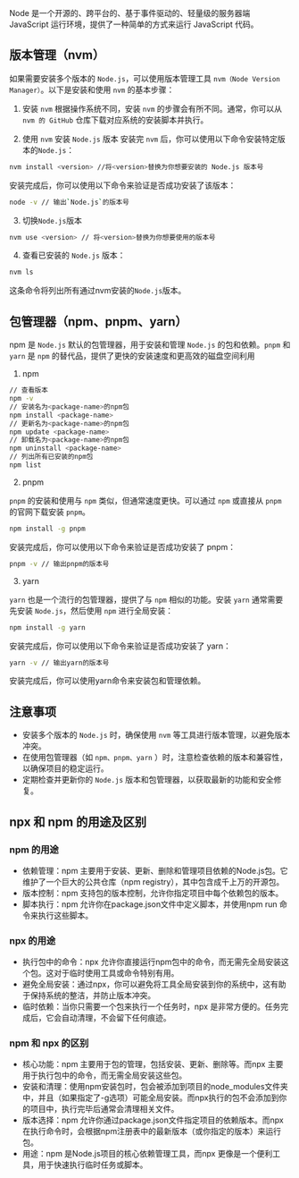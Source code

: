 Node 是一个开源的、跨平台的、基于事件驱动的、轻量级的服务器端 JavaScript 运行环境，提供了一种简单的方式来运行 JavaScript 代码。

## 版本管理（nvm）
如果需要安装多个版本的 `Node.js`，可以使用版本管理工具 `nvm（Node Version Manager）`。以下是安装和使用 `nvm` 的基本步骤：
1. 安装 `nvm`
   根据操作系统不同，安装 `nvm` 的步骤会有所不同。通常，你可以从 `nvm 的 GitHub` 仓库下载对应系统的安装脚本并执行。

2. 使用 `nvm` 安装 `Node.js` 版本
   安装完 `nvm` 后，你可以使用以下命令安装特定版本的`Node.js`：
```bash
nvm install <version> //将<version>替换为你想要安装的 Node.js 版本号
```
安装完成后，你可以使用以下命令来验证是否成功安装了该版本：
```bash
node -v // 输出`Node.js`的版本号
```

3. 切换`Node.js`版本

```bash
nvm use <version> // 将<version>替换为你想要使用的版本号
```

4. 查看已安装的 `Node.js` 版本：

```bash
nvm ls
```
这条命令将列出所有通过nvm安装的`Node.js`版本。

## 包管理器（npm、pnpm、yarn）
npm 是 `Node.js` 默认的包管理器，用于安装和管理 `Node.js` 的包和依赖。`pnpm` 和 `yarn` 是 `npm` 的替代品，提供了更快的安装速度和更高效的磁盘空间利用
1. npm
```bash
// 查看版本
npm -v
// 安装名为<package-name>的npm包
npm install <package-name>
// 更新名为<package-name>的npm包
npm update <package-name>
// 卸载名为<package-name>的npm包
npm uninstall <package-name>
// 列出所有已安装的npm包
npm list
```

2. pnpm

`pnpm` 的安装和使用与 `npm` 类似，但通常速度更快。可以通过 `npm` 或直接从 `pnpm` 的官网下载安装 `pnpm`。
```bash
npm install -g pnpm
```
安装完成后，你可以使用以下命令来验证是否成功安装了 pnpm：
```bash
pnpm -v // 输出pnpm的版本号
```

3. yarn
   
`yarn` 也是一个流行的包管理器，提供了与 `npm` 相似的功能。安装 `yarn` 通常需要先安装 `Node.js`，然后使用 `npm` 进行全局安装：
```bash
npm install -g yarn
```
安装完成后，你可以使用以下命令来验证是否成功安装了 yarn：
```bash
yarn -v // 输出yarn的版本号
```
安装完成后，你可以使用yarn命令来安装包和管理依赖。

## 注意事项
* 安装多个版本的 `Node.js` 时，确保使用 `nvm` 等工具进行版本管理，以避免版本冲突。
* 在使用包管理器（如 `npm、pnpm、yarn` ）时，注意检查依赖的版本和兼容性，以确保项目的稳定运行。
* 定期检查并更新你的 `Node.js` 版本和包管理器，以获取最新的功能和安全修复。

## npx 和 npm 的用途及区别
### npm 的用途
- 依赖管理：npm 主要用于安装、更新、删除和管理项目依赖的Node.js包。它维护了一个巨大的公共仓库（npm registry），其中包含成千上万的开源包。
- 版本控制：npm 支持包的版本控制，允许你指定项目中每个依赖包的版本。
- 脚本执行：npm 允许你在package.json文件中定义脚本，并使用npm run <script-name>命令来执行这些脚本。

### npx 的用途
- 执行包中的命令：npx 允许你直接运行npm包中的命令，而无需先全局安装这个包。这对于临时使用工具或命令特别有用。
- 避免全局安装：通过npx，你可以避免将工具全局安装到你的系统中，这有助于保持系统的整洁，并防止版本冲突。
- 临时依赖：当你只需要一个包来执行一个任务时，npx 是非常方便的。任务完成后，它会自动清理，不会留下任何痕迹。

### npm 和 npx 的区别
- 核心功能：npm 主要用于包的管理，包括安装、更新、删除等。而npx 主要用于执行包中的命令，而无需全局安装这些包。
- 安装和清理：使用npm安装包时，包会被添加到项目的node_modules文件夹中，并且（如果指定了-g选项）可能全局安装。而npx执行的包不会添加到你的项目中，执行完毕后通常会清理相关文件。
- 版本选择：npm 允许你通过package.json文件指定项目的依赖版本。而npx 在执行命令时，会根据npm注册表中的最新版本（或你指定的版本）来运行包。
- 用途：npm 是Node.js项目的核心依赖管理工具，而npx 更像是一个便利工具，用于快速执行临时任务或脚本。